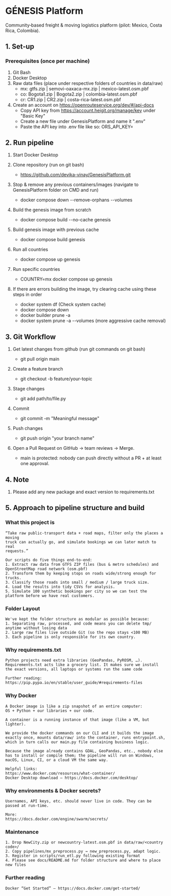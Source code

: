 # GÉNESIS Platform

Community‑based freight & moving logistics platform (pilot: Mexico, Costa Rica, Colombia).

## 1. Set‑up

### Prerequisites (once per machine)
1. Git Bash
2. Docker Desktop
3. Raw data files (place under respective folders of countries in data/raw)
    - mx: gtfs.zip | semovi-oaxaca-mx.zip | mexico-latest.osm.pbf
    - co: Bogota1.zip | Bogota2.zip | colombia-latest.osm.pbf
    - cr: CR1.zip | CR2.zip | costa-rica-latest.osm.pbf
4. Create an account on https://openrouteservice.org/dev/#/api-docs
    - Copy API key from https://account.heigit.org/manage/key under "Basic Key"
    - Create a new file under GenesisPlatform and name it ".env"
    - Paste the API key into .env file like so: ORS_API_KEY=<Paste value here>

## 2. Run pipeline
1. Start Docker Desktop 

2. Clone repository (run on git bash)
    - https://github.com/devika-vinay/GenesisPlatform.git

3. Stop & remove any previous containers/images (navigate to GenesisPlatform folder on CMD and run)
    - docker compose down --remove-orphans --volumes

4. Build the genesis image from scratch 
    - docker compose build --no-cache genesis

5. Build genesis image with previous cache
    - docker compose build genesis

6. Run all countries 
    - docker compose up genesis

7. Run specific countries 
    - COUNTRY=mx docker compose up genesis

8. If there are errors building the image, try clearing cache using these steps in order
    - docker system df  (Check system cache)
    - docker compose down
    - docker builder prune -a
    - docker system prune -a --volumes (more aggressive cache removal)

## 3. Git Workflow
1. Get latest changes from github (run git commands on git bash)
    - git pull origin main

2. Create a feature branch
    - git checkout -b feature/your-topic

3. Stage changes
    - git add path/to/file.py

4. Commit
    - git commit -m "Meaningful message"

5. Push changes
    - git push origin "your branch name"

6. Open a Pull Request on GitHub → team reviews → Merge.
    - main is protected: nobody can push directly without a PR + at least one approval.

## 4. Note
1. Please add any new package and exact version to requirements.txt

## 5. Approach to pipeline structure and build

### What this project is
```
“Take raw public‑transport data + road maps, filter only the places a moving
truck can actually go, and simulate bookings we can later match to real
requests.”

Our scripts do five things end‑to‑end:
1. Extract raw data from GTFS ZIP files (bus & metro schedules) and OpenStreetMap road network (osm.pbf)
2. Transform them by keeping stops on roads wide/strong enough for trucks.
3. Classify those roads into small / medium / large truck size.
4. Load the results into tidy CSVs for analysis.
5. Simulate 100 synthetic bookings per city so we can test the platform before we have real customers.
```

### Folder Layout
```
We've kept the folder structure as modular as possible because:
1. Separating raw, processed, and code means you can delete tmp/ anytime without losing data
2. Large raw files live outside Git (so the repo stays <100 MB)
3. Each pipeline is only responsible for its own country.
```

### Why requirements.txt
```
Python projects need extra libraries (GeoPandas, PyROSM, …). Requirements.txt acts like a grocery list. It makes sure we install the exact versions, all laptops or systems run the same code

Further reading: https://pip.pypa.io/en/stable/user_guide/#requirements-files
```

### Why Docker
```
A Docker image is like a zip snapshot of an entire computer:
OS + Python + our libraries + our code.

A container is a running instance of that image (like a VM, but lighter).

We provide the docker commands on our CLI and it builds the image exactly once, mounts data/raw/ into the container, runs entrypoint.sh, which in turn calls our main.py file containing business logic.

Because the image already contains GDAL, GeoPandas, etc., nobody else has to install or compile them; the pipeline will run on Windows, macOS, Linux, CI, or a cloud VM the same way.

Helpful links:
https://www.docker.com/resources/what-container/
Docker Desktop download – https://docs.docker.com/desktop/
```

### Why environments & Docker secrets?
```
Usernames, API keys, etc. should never live in code. They can be passed at run‑time.

More:
https://docs.docker.com/engine/swarm/secrets/
```

### Maintenance
```
1. Drop NewCity.zip or newcountry-latest.osm.pbf in data/raw/<country code>/
2. Copy pipelines/mx_preprocess.py → new_preprocess.py, adapt logic.
3. Register in scripts/run_etl.py following existing format
4. Please see docs/README.md for folder structure and where to place new files
```

### Further reading 
```
Docker “Get Started” – https://docs.docker.com/get-started/
```




